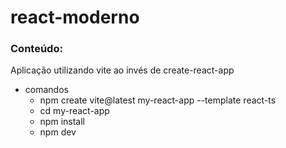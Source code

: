 # react-moderno

### Conteúdo:
Aplicação utilizando vite ao invés de create-react-app

- comandos
  - npm create vite@latest my-react-app --template react-ts
  - cd my-react-app
  - npm install
  - npm dev


